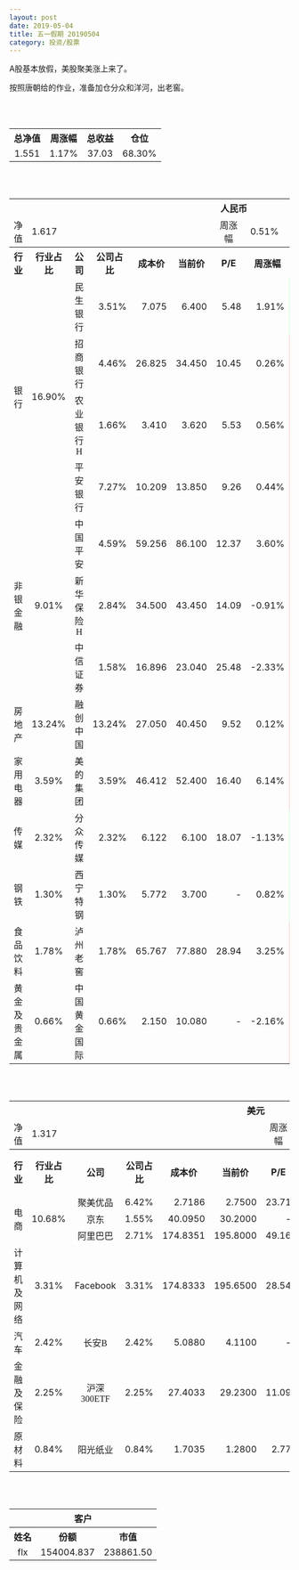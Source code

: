 ```yaml
---
layout: post
date: 2019-05-04
title: 五一假期 20190504
category: 投资/股票
---
```


A股基本放假，美股聚美涨上来了。

按照唐朝给的作业，准备加仓分众和洋河，出老窖。

<br/>
<br/>

<table cellspacing="0" border="0">
	<tr>
		<th height="21" align="center"><font face="Noto Sans CJK SC Regular">总净值</font></th>
		<th align="center"><font face="Noto Sans CJK SC Regular">周涨幅</font></th>
		<th align="center"><font face="Noto Sans CJK SC Regular">总收益</font></th>
		<th align="center"><font face="Noto Sans CJK SC Regular">仓位</font></th>
	</tr>
	<tr>
		<td height="17" align="center" sdval="1.551" sdnum="1033;0;0.000">1.551</td>
		<td align="center" sdval="0.0117" sdnum="1033;0;0.00%">1.17%</td>
		<td align="center" sdval="37.03" sdnum="1033;0;0.00">37.03</td>
		<td align="center" sdval="0.683" sdnum="1033;0;0.00%">68.30%</td>
	</tr>
</table>
<br />
<br />
<table>
	<tr>
		<th colspan="12"  height="21" align="center" valign="middle"><font face="Noto Sans CJK SC Regular">人民币</font></th>
		</tr>
	<tr>
		<td height="17" align="center"><font face="Noto Sans CJK SC Regular">净值</font></td>
		<td colspan="5"  align="left" valign="middle" sdval="1.617" sdnum="1033;">1.617</td>
		<td align="center"><font face="Noto Sans CJK SC Regular">周涨幅</font></td>
		<td colspan="5"  align="left" valign="middle" sdval="0.0051" sdnum="1033;0;0.00%">0.51%</td>
		</tr>
	<tr>
		<th height="21" align="center" valign="middle"><font face="Noto Sans CJK SC Regular">行业</font></th>
		<th align="center" valign="middle"><font face="Noto Sans CJK SC Regular">行业占比</font></th>
		<th align="center"><font face="Noto Sans CJK SC Regular">公司</font></th>
		<th align="center"><font face="Noto Sans CJK SC Regular">公司占比</font></th>
		<th align="center"><font face="Noto Sans CJK SC Regular">成本价</font></th>
		<th align="center"><font face="Noto Sans CJK SC Regular">当前价</font></th>
		<th align="center">P/E</th>
		<th align="center"><font face="Noto Sans CJK SC Regular">周涨幅</font></th>
		<th align="center"><font face="Noto Sans CJK SC Regular">总涨幅</font></th>
		<th align="left"><font face="Noto Sans CJK SC Regular">下一阶梯</font></th>
		<th align="left"><font face="Noto Sans CJK SC Regular">浮动止损价</font></th>
		<th align="center"><font face="Noto Sans CJK SC Regular">止损价</font></th>
	</tr>
	<tr>
		<td rowspan="4"  height="72" align="center" valign="middle"><font face="Noto Sans CJK SC Regular">银行</font></td>
		<td rowspan="4"  align="center" valign="middle" sdval="0.169" sdnum="1033;0;0.00%">16.90%</td>
		<td align="center"><font face="Noto Sans CJK SC Regular">民生银行</font></td>
		<td align="right" sdval="0.0351" sdnum="1033;0;0.00%">3.51%</td>
		<td align="right" sdval="7.075" sdnum="1033;0;0.000">7.075</td>
		<td align="right" sdval="6.4" sdnum="1033;0;0.000">6.400</td>
		<td align="right" sdval="5.48" sdnum="1033;0;0.00">5.48</td>
		<td align="right" sdval="0.0191" sdnum="1033;0;0.00%">1.91%</td>
		<td align="right" bgcolor="#CCFFCC" sdval="-0.0968063604240284" sdnum="1033;0;0.00%"><font color="#006600">-9.68%</font></td>
		<td align="right" sdval="8.84375" sdnum="1033;0;0.000">8.844</td>
		<td align="right" sdval="0" sdnum="1033;0;0.000">0.000</td>
		<td align="right" sdval="0" sdnum="1033;0;0.000">0.000</td>
	</tr>
	<tr>
		<td align="center"><font face="Noto Sans CJK SC Regular">招商银行</font></td>
		<td align="right" sdval="0.0446" sdnum="1033;0;0.00%">4.46%</td>
		<td align="right" sdval="26.825" sdnum="1033;0;0.000">26.825</td>
		<td align="right" sdval="34.45" sdnum="1033;0;0.000">34.450</td>
		<td align="right" sdval="10.45" sdnum="1033;0;0.00">10.45</td>
		<td align="right" sdval="0.0026" sdnum="1033;0;0.00%">0.26%</td>
		<td align="right" bgcolor="#FFCCCC" sdval="0.282849767008388" sdnum="1033;0;0.00%"><font color="#CC0000">28.28%</font></td>
		<td align="right" bgcolor="#CCFFCC" sdval="41.9140625" sdnum="1033;0;0.000"><font color="#006600">41.914</font></td>
		<td align="right" bgcolor="#FFCCCC" sdval="30.84875" sdnum="1033;0;0.000"><font color="#CC0000">30.849</font></td>
		<td align="right" bgcolor="#FFCCCC" sdval="30.849" sdnum="1033;0;0.000"><font color="#CC0000">30.849</font></td>
	</tr>
	<tr>
		<td align="center"><font face="Noto Sans CJK SC Regular">农业银行H</font></td>
		<td align="right" sdval="0.0166" sdnum="1033;0;0.00%">1.66%</td>
		<td align="right" sdval="3.41" sdnum="1033;0;0.000">3.410</td>
		<td align="right" sdval="3.62" sdnum="1033;0;0.000">3.620</td>
		<td align="right" sdval="5.53" sdnum="1033;0;0.00">5.53</td>
		<td align="right" sdval="0.0056" sdnum="1033;0;0.00%">0.56%</td>
		<td align="right" bgcolor="#FFCCCC" sdval="0.0601835777126099" sdnum="1033;0;0.00%"><font color="#CC0000">6.02%</font></td>
		<td align="right" sdval="4.2625" sdnum="1033;0;0.000">4.263</td>
		<td align="right" sdval="0" sdnum="1033;0;0.000">0.000</td>
		<td align="right" sdval="0" sdnum="1033;0;0.000">0.000</td>
	</tr>
	<tr>
		<td align="center"><font face="Noto Sans CJK SC Regular">平安银行</font></td>
		<td align="right" sdval="0.0727" sdnum="1033;0;0.00%">7.27%</td>
		<td align="right" sdval="10.209" sdnum="1033;0;0.000">10.209</td>
		<td align="right" sdval="13.85" sdnum="1033;0;0.000">13.850</td>
		<td align="right" sdval="9.26" sdnum="1033;0;0.00">9.26</td>
		<td align="right" sdval="0.0044" sdnum="1033;0;0.00%">0.44%</td>
		<td align="right" bgcolor="#FFCCCC" sdval="0.355246096581448" sdnum="1033;0;0.00%"><font color="#CC0000">35.52%</font></td>
		<td align="right" bgcolor="#CCFFCC" sdval="15.9515625" sdnum="1033;0;0.000"><font color="#006600">15.952</font></td>
		<td align="right" bgcolor="#FFCCCC" sdval="11.74035" sdnum="1033;0;0.000"><font color="#CC0000">11.740</font></td>
		<td align="right" bgcolor="#FFCCCC" sdval="11.74" sdnum="1033;0;0.000"><font color="#CC0000">11.740</font></td>
	</tr>
	<tr>
		<td rowspan="3"  height="52" align="center" valign="middle"><font face="Noto Sans CJK SC Regular">非银金融</font></td>
		<td rowspan="3"  align="center" valign="middle" sdval="0.0901" sdnum="1033;0;0.00%">9.01%</td>
		<td align="center"><font face="Noto Sans CJK SC Regular">中国平安</font></td>
		<td align="right" sdval="0.0459" sdnum="1033;0;0.00%">4.59%</td>
		<td align="right" sdval="59.256" sdnum="1033;0;0.000">59.256</td>
		<td align="right" sdval="86.1" sdnum="1033;0;0.000">86.100</td>
		<td align="right" sdval="12.37" sdnum="1033;0;0.00">12.37</td>
		<td align="right" sdval="0.036" sdnum="1033;0;0.00%">3.60%</td>
		<td align="right" bgcolor="#FFCCCC" sdval="0.451617415957877" sdnum="1033;0;0.00%"><font color="#CC0000">45.16%</font></td>
		<td align="right" bgcolor="#CCFFCC" sdval="92.5875" sdnum="1033;0;0.000"><font color="#006600">92.588</font></td>
		<td align="right" bgcolor="#FFCCCC" sdval="68.1444" sdnum="1033;0;0.000"><font color="#CC0000">68.144</font></td>
		<td align="right" bgcolor="#FFCCCC" sdval="68.144" sdnum="1033;0;0.000"><font color="#CC0000">68.144</font></td>
	</tr>
	<tr>
		<td align="center"><font face="Noto Sans CJK SC Regular">新华保险H</font></td>
		<td align="right" sdval="0.0284" sdnum="1033;0;0.00%">2.84%</td>
		<td align="right" sdval="34.5" sdnum="1033;0;0.000">34.500</td>
		<td align="right" sdval="43.45" sdnum="1033;0;0.000">43.450</td>
		<td align="right" sdval="14.09" sdnum="1033;0;0.00">14.09</td>
		<td align="right" sdval="-0.0091" sdnum="1033;0;0.00%">-0.91%</td>
		<td align="right" bgcolor="#FFCCCC" sdval="0.258020289855073" sdnum="1033;0;0.00%"><font color="#CC0000">25.80%</font></td>
		<td align="right" bgcolor="#CCFFCC" sdval="53.90625" sdnum="1033;0;0.000"><font color="#006600">53.906</font></td>
		<td align="right" bgcolor="#FFCCCC" sdval="39.675" sdnum="1033;0;0.000"><font color="#CC0000">39.675</font></td>
		<td align="right" bgcolor="#FFCCCC" sdval="39.675" sdnum="1033;0;0.000"><font color="#CC0000">39.675</font></td>
	</tr>
	<tr>
		<td align="center"><font face="Noto Sans CJK SC Regular">中信证券</font></td>
		<td align="right" sdval="0.0158" sdnum="1033;0;0.00%">1.58%</td>
		<td align="right" sdval="16.896" sdnum="1033;0;0.000">16.896</td>
		<td align="right" sdval="23.04" sdnum="1033;0;0.000">23.040</td>
		<td align="right" sdval="25.48" sdnum="1033;0;0.00">25.48</td>
		<td align="right" sdval="-0.0233" sdnum="1033;0;0.00%">-2.33%</td>
		<td align="right" bgcolor="#FFCCCC" sdval="0.362236363636363" sdnum="1033;0;0.00%"><font color="#CC0000">36.22%</font></td>
		<td align="right" bgcolor="#CCFFCC" sdval="26.4" sdnum="1033;0;0.000"><font color="#006600">26.400</font></td>
		<td align="right" bgcolor="#FFCCCC" sdval="19.4304" sdnum="1033;0;0.000"><font color="#CC0000">19.430</font></td>
		<td align="right" bgcolor="#FFCCCC" sdval="19.43" sdnum="1033;0;0.000"><font color="#CC0000">19.430</font></td>
	</tr>
	<tr>
		<td height="17" align="center" valign="middle"><font face="Noto Sans CJK SC Regular">房地产</font></td>
		<td align="center" valign="middle" sdval="0.1324" sdnum="1033;0;0.00%">13.24%</td>
		<td align="center"><font face="Noto Sans CJK SC Regular">融创中国</font></td>
		<td align="right" sdval="0.1324" sdnum="1033;0;0.00%">13.24%</td>
		<td align="right" sdval="27.05" sdnum="1033;0;0.000">27.050</td>
		<td align="right" sdval="40.45" sdnum="1033;0;0.000">40.450</td>
		<td align="right" sdval="9.52" sdnum="1033;0;0.00">9.52</td>
		<td align="right" sdval="0.0012" sdnum="1033;0;0.00%">0.12%</td>
		<td align="right" bgcolor="#FFCCCC" sdval="0.493978927911275" sdnum="1033;0;0.00%"><font color="#CC0000">49.40%</font></td>
		<td align="right" bgcolor="#CCFFCC" sdval="42.265625" sdnum="1033;0;0.000"><font color="#006600">42.266</font></td>
		<td align="right" bgcolor="#FFCCCC" sdval="31.1075" sdnum="1033;0;0.000"><font color="#CC0000">31.108</font></td>
		<td align="right" bgcolor="#FFCCCC" sdval="38.884" sdnum="1033;0;0.000"><font color="#CC0000">38.884</font></td>
	</tr>
	<tr>
		<td height="17" align="center" valign="middle"><font face="Noto Sans CJK SC Regular">家用电器</font></td>
		<td align="center" valign="middle" sdval="0.0359" sdnum="1033;0;0.00%">3.59%</td>
		<td align="center"><font face="Noto Sans CJK SC Regular">美的集团</font></td>
		<td align="right" sdval="0.0359" sdnum="1033;0;0.00%">3.59%</td>
		<td align="right" sdval="46.412" sdnum="1033;0;0.000">46.412</td>
		<td align="right" sdval="52.4" sdnum="1033;0;0.000">52.400</td>
		<td align="right" sdval="16.4" sdnum="1033;0;0.00">16.40</td>
		<td align="right" sdval="0.0614" sdnum="1033;0;0.00%">6.14%</td>
		<td align="right" bgcolor="#FFCCCC" sdval="0.127618357321382" sdnum="1033;0;0.00%"><font color="#CC0000">12.76%</font></td>
		<td align="right" sdval="58.015" sdnum="1033;0;0.000">58.015</td>
		<td align="right" sdval="0" sdnum="1033;0;0.000">0.000</td>
		<td align="right" sdval="0" sdnum="1033;0;0.000">0.000</td>
	</tr>
	<tr>
		<td height="17" align="center" valign="middle"><font face="Noto Sans CJK SC Regular">传媒</font></td>
		<td align="center" valign="middle" sdval="0.0232" sdnum="1033;0;0.00%">2.32%</td>
		<td align="center"><font face="Noto Sans CJK SC Regular">分众传媒</font></td>
		<td align="right" sdval="0.0232" sdnum="1033;0;0.00%">2.32%</td>
		<td align="right" sdval="6.122" sdnum="1033;0;0.000">6.122</td>
		<td align="right" sdval="6.1" sdnum="1033;0;0.000">6.100</td>
		<td align="right" sdval="18.07" sdnum="1033;0;0.00">18.07</td>
		<td align="right" sdval="-0.0113" sdnum="1033;0;0.00%">-1.13%</td>
		<td align="right" bgcolor="#CCFFCC" sdval="-0.0049935968637701" sdnum="1033;0;0.00%"><font color="#006600">-0.50%</font></td>
		<td align="right" sdval="7.6525" sdnum="1033;0;0.000">7.653</td>
		<td align="right" sdval="0" sdnum="1033;0;0.000">0.000</td>
		<td align="right" sdval="0" sdnum="1033;0;0.000">0.000</td>
	</tr>
	<tr>
		<td height="17" align="center"><font face="Noto Sans CJK SC Regular">钢铁</font></td>
		<td align="center" valign="middle" sdval="0.013" sdnum="1033;0;0.00%">1.30%</td>
		<td align="center"><font face="Noto Sans CJK SC Regular">西宁特钢</font></td>
		<td align="right" sdval="0.013" sdnum="1033;0;0.00%">1.30%</td>
		<td align="right" sdval="5.772" sdnum="1033;0;0.000">5.772</td>
		<td align="right" sdval="3.7" sdnum="1033;0;0.000">3.700</td>
		<td align="right" sdnum="1033;0;0.00">-</td>
		<td align="right" sdval="0.0082" sdnum="1033;0;0.00%">0.82%</td>
		<td align="right" bgcolor="#CCFFCC" sdval="-0.360374358974359" sdnum="1033;0;0.00%"><font color="#006600">-36.04%</font></td>
		<td align="right" sdval="7.215" sdnum="1033;0;0.000">7.215</td>
		<td align="right" sdval="0" sdnum="1033;0;0.000">0.000</td>
		<td align="right" sdval="0" sdnum="1033;0;0.000">0.000</td>
	</tr>
	<tr>
		<td height="17" align="center"><font face="Noto Sans CJK SC Regular">食品饮料</font></td>
		<td align="center" valign="middle" sdval="0.0178" sdnum="1033;0;0.00%">1.78%</td>
		<td align="center"><font face="Noto Sans CJK SC Regular">泸州老窖</font></td>
		<td align="right" sdval="0.0178" sdnum="1033;0;0.00%">1.78%</td>
		<td align="right" sdval="65.767" sdnum="1033;0;0.000">65.767</td>
		<td align="right" sdval="77.88" sdnum="1033;0;0.000">77.880</td>
		<td align="right" sdval="28.94" sdnum="1033;0;0.00">28.94</td>
		<td align="right" sdval="0.0325" sdnum="1033;0;0.00%">3.25%</td>
		<td align="right" bgcolor="#FFCCCC" sdval="0.182780516064287" sdnum="1033;0;0.00%"><font color="#CC0000">18.28%</font></td>
		<td align="right" sdval="82.20875" sdnum="1033;0;0.000">82.209</td>
		<td align="right" sdval="0" sdnum="1033;0;0.000">0.000</td>
		<td align="right" sdval="0" sdnum="1033;0;0.000">0.000</td>
	</tr>
	<tr>
		<td height="17" align="center"><font face="Noto Sans CJK SC Regular">黄金及贵金属</font></td>
		<td align="center" valign="middle" sdval="0.0066" sdnum="1033;0;0.00%">0.66%</td>
		<td align="center"><font face="Noto Sans CJK SC Regular">中国黄金国际</font></td>
		<td align="right" sdval="0.0066" sdnum="1033;0;0.00%">0.66%</td>
		<td align="right" sdval="2.15" sdnum="1033;0;0.000">2.150</td>
		<td align="right" sdval="10.08" sdnum="1033;0;0.000">10.080</td>
		<td align="right" sdnum="1033;0;0.00">-</td>
		<td align="right" sdval="-0.0216" sdnum="1033;0;0.00%">-2.16%</td>
		<td align="right" bgcolor="#FFCCCC" sdval="3.68697209302326" sdnum="1033;0;0.00%"><font color="#CC0000">368.70%</font></td>
		<td align="right" bgcolor="#CCFFCC" sdval="10.2519989013672" sdnum="1033;0;0.000"><font color="#006600">10.252</font></td>
		<td align="right" bgcolor="#FFCCCC" sdval="7.54547119140625" sdnum="1033;0;0.000"><font color="#CC0000">7.545</font></td>
		<td align="right" sdval="0" sdnum="1033;0;0.000">0.000</td>
	</tr>
</table>
<br />
<br />
<table>
	<tr>
		<th colspan="12"  height="21" align="center" valign="middle"><font face="Noto Sans CJK SC Regular">美元</font></th>
		</tr>
	<tr>
		<td height="17" align="center"><font face="Noto Sans CJK SC Regular">净值</font></td>
		<td colspan="5"  align="left" valign="middle" sdval="1.317" sdnum="1033;">1.317</td>
		<td align="center"><font face="Noto Sans CJK SC Regular">周涨幅</font></td>
		<td colspan="5"  align="left" valign="middle" sdval="0.0465" sdnum="1033;0;0.00%">4.65%</td>
		</tr>
	<tr>
		<th height="22" align="center" valign="middle"><font face="Noto Sans CJK SC Regular">行业</font></th>
		<th align="center" valign="middle"><font face="Noto Sans CJK SC Regular">行业占比</font></th>
		<th align="center"><font face="Noto Sans CJK SC Regular">公司</font></th>
		<th align="center"><font face="Noto Sans CJK SC Regular">公司占比</font></th>
		<th align="center"><font face="Noto Sans CJK SC Regular">成本价</font></th>
		<th align="center"><font face="Noto Sans CJK SC Regular">当前价</font></th>
		<th align="center">P/E</th>
		<th align="center"><font face="Noto Sans CJK SC Regular">周涨幅</font></th>
		<th align="center"><font face="Noto Sans CJK SC Regular">总涨幅</font></th>
		<th align="left"><font face="Noto Sans CJK SC Regular">下一阶梯</font></th>
		<th align="left"><font face="Noto Sans CJK SC Regular">浮动止损价</font></th>
		<th align="center"><font face="Noto Sans CJK SC Regular">止损价</font></th>
	</tr>
	<tr>
		<td rowspan="3"  height="51" align="center" valign="middle"><font face="Noto Sans CJK SC Regular">电商</font></td>
		<td rowspan="3"  align="center" valign="middle" sdval="0.1068" sdnum="1033;0;0.00%">10.68%</td>
		<td align="center" sdnum="1033;0;0.00%"><font face="Noto Sans CJK SC Regular">聚美优品</font></td>
		<td align="right" sdval="0.0642" sdnum="1033;0;0.00%">6.42%</td>
		<td align="right" sdval="2.7186" sdnum="1033;0;0.0000">2.7186</td>
		<td align="right" sdval="2.75" sdnum="1033;0;0.0000">2.7500</td>
		<td align="right" sdval="23.71" sdnum="1033;0;0.00">23.71</td>
		<td align="right" sdval="0.1134" sdnum="1033;0;0.00%">11.34%</td>
		<td align="right" bgcolor="#FFCCCC" sdval="0.0101500625321858" sdnum="1033;0;0.00%"><font color="#CC0000">1.02%</font></td>
		<td align="right" sdval="3.39825" sdnum="1033;0;0.000">3.398</td>
		<td align="right" sdval="0" sdnum="1033;0;0.000">0.000</td>
		<td align="right" sdval="0" sdnum="1033;0;0.000">0.000</td>
	</tr>
	<tr>
		<td align="center" sdnum="1033;0;0.00%"><font face="Noto Sans CJK SC Regular">京东</font></td>
		<td align="right" sdval="0.0155" sdnum="1033;0;0.00%">1.55%</td>
		<td align="right" sdval="40.095" sdnum="1033;0;0.0000">40.0950</td>
		<td align="right" sdval="30.2" sdnum="1033;0;0.0000">30.2000</td>
		<td align="right" sdnum="1033;0;0.00">-</td>
		<td align="right" sdval="0.0316" sdnum="1033;0;0.00%">3.16%</td>
		<td align="right" bgcolor="#CCFFCC" sdval="-0.248188876418506" sdnum="1033;0;0.00%"><font color="#006600">-24.82%</font></td>
		<td align="right" sdval="50.11875" sdnum="1033;0;0.000">50.119</td>
		<td align="right" sdval="0" sdnum="1033;0;0.000">0.000</td>
		<td align="right" sdval="0" sdnum="1033;0;0.000">0.000</td>
	</tr>
	<tr>
		<td align="center" sdnum="1033;0;0.00%"><font face="Noto Sans CJK SC Regular">阿里巴巴</font></td>
		<td align="right" sdval="0.0271" sdnum="1033;0;0.00%">2.71%</td>
		<td align="right" sdval="174.8351" sdnum="1033;0;0.0000">174.8351</td>
		<td align="right" sdval="195.8" sdnum="1033;0;0.0000">195.8000</td>
		<td align="right" sdval="49.16" sdnum="1033;0;0.00">49.16</td>
		<td align="right" sdval="0.0434" sdnum="1033;0;0.00%">4.34%</td>
		<td align="right" bgcolor="#FFCCCC" sdval="0.118512420332073" sdnum="1033;0;0.00%"><font color="#CC0000">11.85%</font></td>
		<td align="right" sdval="218.543875" sdnum="1033;0;0.000">218.544</td>
		<td align="right" sdval="0" sdnum="1033;0;0.000">0.000</td>
		<td align="right" sdval="0" sdnum="1033;0;0.000">0.000</td>
	</tr>
	<tr>
		<td height="17" align="center"><font face="Noto Sans CJK SC Regular">计算机及网络</font></td>
		<td align="center" sdval="0.0331" sdnum="1033;0;0.00%">3.31%</td>
		<td align="center" sdnum="1033;0;0.00%">Facebook</td>
		<td align="right" sdval="0.0331" sdnum="1033;0;0.00%">3.31%</td>
		<td align="right" sdval="174.8333" sdnum="1033;0;0.0000">174.8333</td>
		<td align="right" sdval="195.65" sdnum="1033;0;0.0000">195.6500</td>
		<td align="right" sdval="28.54" sdnum="1033;0;0.00">28.54</td>
		<td align="right" sdval="0.0208" sdnum="1033;0;0.00%">2.08%</td>
		<td align="right" bgcolor="#FFCCCC" sdval="0.117665990289035" sdnum="1033;0;0.00%"><font color="#CC0000">11.77%</font></td>
		<td align="right" sdval="218.541625" sdnum="1033;0;0.000">218.542</td>
		<td align="right" sdval="0" sdnum="1033;0;0.000">0.000</td>
		<td align="right" sdval="0" sdnum="1033;0;0.000">0.000</td>
	</tr>
	<tr>
		<td height="22" align="center" valign="middle"><font face="Noto Sans CJK SC Regular">汽车</font></td>
		<td align="center" sdval="0.0242" sdnum="1033;0;0.00%">2.42%</td>
		<td align="center" sdnum="1033;0;0.00%"><font face="Noto Sans CJK SC Regular">长安B</font></td>
		<td align="right" sdval="0.0242" sdnum="1033;0;0.00%">2.42%</td>
		<td align="right" sdval="5.088" sdnum="1033;0;0.0000">5.0880</td>
		<td align="right" sdval="4.11" sdnum="1033;0;0.0000">4.1100</td>
		<td align="right" sdnum="1033;0;0.00">-</td>
		<td align="right" sdval="-0.0375" sdnum="1033;0;0.00%">-3.75%</td>
		<td align="right" bgcolor="#CCFFCC" sdval="-0.193616981132075" sdnum="1033;0;0.00%"><font color="#006600">-19.36%</font></td>
		<td align="right" sdval="6.36" sdnum="1033;0;0.000">6.360</td>
		<td align="right" sdval="0" sdnum="1033;0;0.000">0.000</td>
		<td align="right" sdval="0" sdnum="1033;0;0.000">0.000</td>
	</tr>
	<tr>
		<td height="22" align="center"><font face="Noto Sans CJK SC Regular"> 金融及保险</font></td>
		<td align="center" sdval="0.0225" sdnum="1033;0;0.00%">2.25%</td>
		<td align="center" sdnum="1033;0;0.00%"><font face="Noto Sans CJK SC Regular">沪深300ETF</font></td>
		<td align="right" sdval="0.0225" sdnum="1033;0;0.00%">2.25%</td>
		<td align="right" sdval="27.4033" sdnum="1033;0;0.0000">27.4033</td>
		<td align="right" sdval="29.23" sdnum="1033;0;0.0000">29.2300</td>
		<td align="right" sdval="11.09" sdnum="1033;0;0.00">11.09</td>
		<td align="right" sdval="0.0048" sdnum="1033;0;0.00%">0.48%</td>
		<td align="right" bgcolor="#FFCCCC" sdval="0.0652598548350014" sdnum="1033;0;0.00%"><font color="#CC0000">6.53%</font></td>
		<td align="right" sdval="34.254125" sdnum="1033;0;0.000">34.254</td>
		<td align="right" sdval="0" sdnum="1033;0;0.000">0.000</td>
		<td align="right" sdval="0" sdnum="1033;0;0.000">0.000</td>
	</tr>
	<tr>
		<td height="17" align="center"><font face="Noto Sans CJK SC Regular">原材料</font></td>
		<td align="center" sdval="0.0084" sdnum="1033;0;0.00%">0.84%</td>
		<td align="center" sdnum="1033;0;0.00%"><font face="Noto Sans CJK SC Regular">阳光纸业</font></td>
		<td align="right" sdval="0.0084" sdnum="1033;0;0.00%">0.84%</td>
		<td align="right" sdval="1.7035" sdnum="1033;0;0.0000">1.7035</td>
		<td align="right" sdval="1.28" sdnum="1033;0;0.0000">1.2800</td>
		<td align="right" sdval="2.77" sdnum="1033;0;0.00">2.77</td>
		<td align="right" sdval="-0.0078" sdnum="1033;0;0.00%">-0.78%</td>
		<td align="right" bgcolor="#CCFFCC" sdval="-0.250005811564426" sdnum="1033;0;0.00%"><font color="#006600">-25.00%</font></td>
		<td align="right" sdval="2.129375" sdnum="1033;0;0.000">2.129</td>
		<td align="right" sdval="0" sdnum="1033;0;0.000">0.000</td>
		<td align="right" sdval="0" sdnum="1033;0;0.000">0.000</td>
	</tr>
</table>
<br />
<br />
<table>
	<tr>
		<th colspan="12"  height="21" align="center" valign="middle"><font face="Noto Sans CJK SC Regular">客户</font></th>
		</tr>
	<tr>
		<th height="22" align="center"><font face="Noto Sans CJK SC Regular">姓名</font></th>
		<th align="center"><font face="Noto Sans CJK SC Regular">份额</font></th>
		<th align="center"><font face="Noto Sans CJK SC Regular">市值</font></th>
	</tr>
	<tr>
		<td height="17" align="center">flx</td>
		<td align="center" sdval="154004.837" sdnum="1033;">154004.837</td>
		<td align="center" sdval="238861.502187" sdnum="1033;0;0.00">238861.50</td>
	</tr>
</table>
